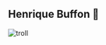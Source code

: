 ## Henrique Buffon 👋


![troll](https://media1.tenor.com/m/JZ59uOv1keIAAAAC/%D1%82%D1%80%D0%BE%D0%BB%D0%BB%D1%84%D0%B5%D0%B9%D1%81.gif)
